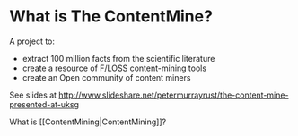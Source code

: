 What is The ContentMine?
========================

A project to:
* extract 100 million facts from the scientific literature
* create a resource of F/LOSS content-mining tools
* create an Open community of content miners

See slides at http://www.slideshare.net/petermurrayrust/the-content-mine-presented-at-uksg

What is [[ContentMining|ContentMining]]?





